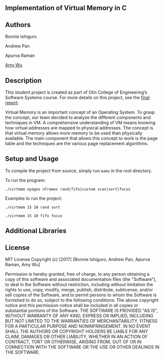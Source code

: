 ## Implementation of Virtual Memory in C

## Authors

Bonnie Ishiguro

Andrew Pan

Apurva Raman

[Amy Wu](https://amybohbeanii.github.io/)

## Description

This student project is created as part of Olin College of Engineering’s Software Systems course. For more details on this project, see the [final report](https://amybohbeanii.github.io/vmproject/).

Virtual Memory is an important concept of an Operating System. To grasp the concept, our team decided to analyze the different components and techniques in VM. A comprehensive understanding of VM means knowing how virtual addresses are mapped to physical addresses. The concept is that virtual memory allows more memory to be used than physically available. The main component that allows this concept to work is the page table and the techniques are the various page replacement algorithms. 

## Setup and Usage

To compile the project from source, simply run `make` in the root directory.

To run the program: 
```
./virtmem npages nframes rand|fifo|custom scan|sort|focus
```
Examples to run the project:
```
./virtmem 15 10 rand sort
```
```
./virtmem 15 10 fifo focus
```
## Additional Libraries

## License 

MIT License
Copyright (c) [2017] [Bonnie Ishiguro, Andrew Pan, Apurva Raman, Amy Wu]

Permission is hereby granted, free of charge, to any person obtaining a copy of this software and associated documentation files (the "Software"), to deal in the Software without restriction, including without limitation the rights to use, copy, modify, merge, publish, distribute, sublicense, and/or sell copies of the Software, and to permit persons to whom the Software is furnished to do so, subject to the following conditions:
The above copyright notice and this permission notice shall be included in all copies or substantial portions of the Software.
THE SOFTWARE IS PROVIDED "AS IS", WITHOUT WARRANTY OF ANY KIND, EXPRESS OR IMPLIED, INCLUDING BUT NOT LIMITED TO THE WARRANTIES OF MERCHANTABILITY, FITNESS FOR A PARTICULAR PURPOSE AND NONINFRINGEMENT. IN NO EVENT SHALL THE AUTHORS OR COPYRIGHT HOLDERS BE LIABLE FOR ANY CLAIM, DAMAGES OR OTHER LIABILITY, WHETHER IN AN ACTION OF CONTRACT, TORT OR OTHERWISE, ARISING FROM, OUT OF OR IN CONNECTION WITH THE SOFTWARE OR THE USE OR OTHER DEALINGS IN THE SOFTWARE.

